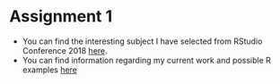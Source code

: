# Assignment 1 

- You can find the interesting subject I have selected from RStudio Conference 2018 [here](https://www.rstudio.com/resources/videos/open-source-solutions-for-medical-marijuana/). 
- You can find information regarding my current work and possible R examples [here](assignment1.Rmd)
